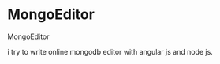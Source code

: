 MongoEditor
===========

MongoEditor

i try to write online mongodb editor with angular js and node js.
